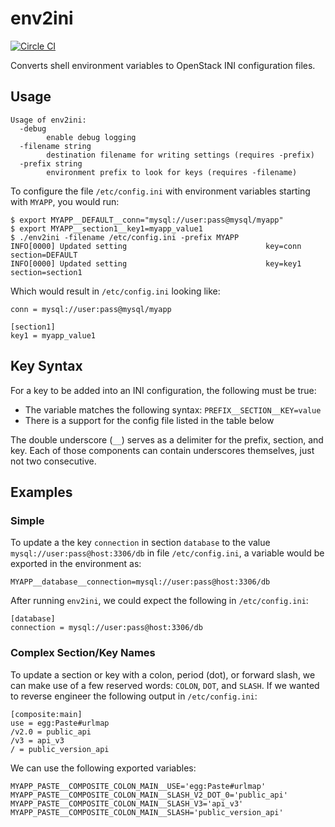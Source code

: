 # env2ini

[![Circle CI](https://circleci.com/gh/nextrevision/env2ini.svg?style=svg)](https://circleci.com/gh/nextrevision/env2ini)

Converts shell environment variables to OpenStack INI configuration files.

## Usage

```
Usage of env2ini:
  -debug
        enable debug logging
  -filename string
        destination filename for writing settings (requires -prefix)
  -prefix string
        environment prefix to look for keys (requires -filename)
```

To configure the file `/etc/config.ini` with environment variables starting
with `MYAPP`, you would run:

```
$ export MYAPP__DEFAULT__conn="mysql://user:pass@mysql/myapp"
$ export MYAPP__section1__key1=myapp_value1
$ ./env2ini -filename /etc/config.ini -prefix MYAPP
INFO[0000] Updated setting                               key=conn section=DEFAULT
INFO[0000] Updated setting                               key=key1 section=section1
```

Which would result in `/etc/config.ini` looking like:

```
conn = mysql://user:pass@mysql/myapp

[section1]
key1 = myapp_value1
```

## Key Syntax

For a key to be added into an INI configuration, the following must be true:

* The variable matches the following syntax: `PREFIX__SECTION__KEY=value`
* There is a support for the config file listed in the table below

The double underscore (`__`) serves as a delimiter for the prefix, section, and
key. Each of those components can contain underscores themselves, just not two
consecutive.

## Examples

### Simple

To update a the key `connection` in section `database` to the value
`mysql://user:pass@host:3306/db` in file `/etc/config.ini`, a variable
would be exported in the environment as:

```
MYAPP__database__connection=mysql://user:pass@host:3306/db
```

After running `env2ini`, we could expect the following in
`/etc/config.ini`:

```
[database]
connection = mysql://user:pass@host:3306/db
```

### Complex Section/Key Names

To update a section or key with a colon, period (dot), or forward slash, we can
make use of a few reserved words: `COLON`, `DOT`, and `SLASH`. If we wanted to
reverse engineer the following output in `/etc/config.ini`:

```
[composite:main]
use = egg:Paste#urlmap
/v2.0 = public_api
/v3 = api_v3
/ = public_version_api
```

We can use the following exported variables:

```
MYAPP_PASTE__COMPOSITE_COLON_MAIN__USE='egg:Paste#urlmap'
MYAPP_PASTE__COMPOSITE_COLON_MAIN__SLASH_V2_DOT_0='public_api'
MYAPP_PASTE__COMPOSITE_COLON_MAIN__SLASH_V3='api_v3'
MYAPP_PASTE__COMPOSITE_COLON_MAIN__SLASH='public_version_api'
```
